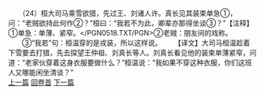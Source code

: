 　　（24）桓大司马乘雪欲猎，先过王、刘诸人许。真长见其装束单急①，问：“老贼欲持此何作②？”桓曰：“我若不为此，卿辈亦那得坐谈③？”【注释】①单急：单薄、紧窄。</PGN0518.TXT/PGN>②老贼：朋友间的戏称。
　　③“我若”句：桓温穿的是戎装，所以这样说。
　　【译文】大司马桓温趁着下雪要去打猎，先去探望王仲祖、刘真长等人。刘真长看见他的装束单薄紧窄，问道：“老家伙穿着这身衣服要做什么？”桓温说：“我如果不穿这种衣服，你们这班人又哪能闲坐清谈？”
<br>[上一篇](25_23) [回卷首](25_00) [下一篇](25_25)
